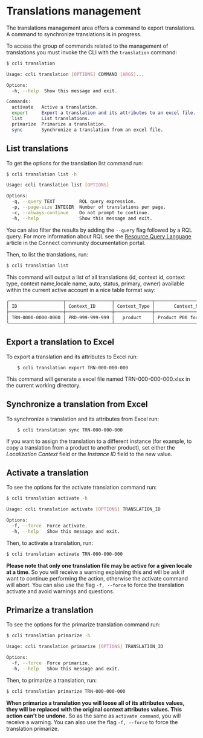 # Translations management

The translations management area offers a command to export translations. A command to synchronize translations is in progress.

To access the group of commands related to the management of translations you must invoke the CLI with the `translation` command:

```sh
$ ccli translation

Usage: ccli translation [OPTIONS] COMMAND [ARGS]...

Options:
  -h, --help  Show this message and exit.

Commands:
  activate   Active a translation.
  export     Export a translation and its attributes to an excel file.
  list       List translations.
  primarize  Primarize a translation.
  sync       Synchronize a translation from an excel file.
```


## List translations

To get the options for the translation list command run:

```sh
$ ccli translation list -h

Usage: ccli translation list [OPTIONS]

Options:
  -q, --query TEXT         RQL query expression.
  -p, --page-size INTEGER  Number of translations per page.
  -c, --always-continue    Do not prompt to continue.
  -h, --help               Show this message and exit.
```
You can also filter the results by adding the ``--query`` flag followed by a RQL query.
For more information about RQL see the [Resource Query Language](https://connect.cloudblue.com/community/api/rql/)
article in the Connect community documentation portal.

Then, to list the translations, run:

```sh
$ ccli translation list
```
This command will output a list of all translations (id, context id, context type, context name,locale name, auto, status, primary, owner) available within the current active account in a nice table format way:

```sh
╭────────────────────┬─────────────────┬──────────────┬──────────────────────────┬─────────┬──────┬──────────┬─────────┬───────╮
│ ID                 │ Context_ID      │ Context_Type │       Context_Name       │  Locale │ Auto │  Status  │ Primary │ Owner │
├────────────────────┼─────────────────┼──────────────┼──────────────────────────┼─────────┼──────┼──────────┼─────────┼───────┤
│ TRN-0000-0000-0000 │ PRD-999-999-999 │   product    │ Product P00 for John Doe │ English │ off  │ inactive │    ✓    │   ✓   │
╰────────────────────┴─────────────────┴──────────────┴──────────────────────────┴─────────┴──────┴──────────┴─────────┴───────╯
```


## Export a translation to Excel

To export a translation and its attributes to Excel run:

```
    $ ccli translation export TRN-000-000-000
```

This command will generate a excel file named TRN-000-000-000.xlsx in the current working directory.


## Synchronize a translation from Excel

To synchronize a translation and its attributes from Excel run:

```
    $ ccli translation sync TRN-000-000-000
```

If you want to assign the translation to a different instance (for example, to copy a translation from a product to another product), set either the *Localization Context* field or the *Instance ID* field to the new value.

## Activate a translation

To see the options for the activate translation command run:

```sh
$ ccli translation activate -h

Usage: ccli translation activate [OPTIONS] TRANSLATION_ID

Options:
  -f, --force  Force activate.
  -h, --help   Show this message and exit.

```

Then, to activate a translation, run:

```sh
$ ccli translation activate TRN-000-000-000
```

<b>Please note that only one translation file may be active for a given locale at a time</b>. So you will receive a warning explaining this and will be ask if want to continue performing the action, otherwise the activate command will abort.
You can also use the flag `-f, --force` to force the translation activate and avoid warnings and questions.


## Primarize a translation

To see the options for the primarize translation command run:

```sh
$ ccli translation primarize -h

Usage: ccli translation primarize [OPTIONS] TRANSLATION_ID

Options:
  -f, --force  Force primarize.
  -h, --help   Show this message and exit.

```

Then, to primarize a translation, run:

```sh
$ ccli translation primarize TRN-000-000-000
```

<b>When primarize a translation you will loose all of its attributes values, they will be replaced with the original context attributes values. This action can't be undone.</b> So as the same as `activate command`, you will receive a warning.
You can also use the flag `-f, --force` to force the translation primarize.
